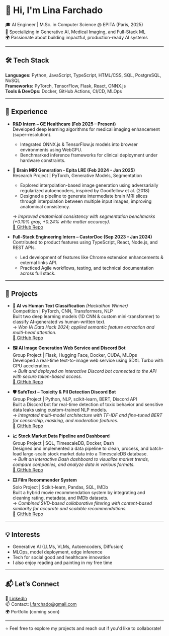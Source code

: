 # 👋 Hi, I'm Lina Farchado

🎓 AI Engineer | M.Sc. in Computer Science @ EPITA (Paris, 2025)  
🧠 Specializing in Generative AI, Medical Imaging, and Full-Stack ML  
🌍 Passionate about building impactful, production-ready AI systems

---

## 🛠️ Tech Stack

**Languages:** Python, JavaScript, TypeScript, HTML/CSS, SQL, PostgreSQL, NoSQL   
**Frameworks:** PyTorch, TensorFlow, Flask, React, ONNX.js  
**Tools & DevOps:** Docker, GitHub Actions, CI/CD, MLOps  

---

## 💼 Experience

- **R&D Intern – GE Healthcare (Feb 2025 – Present)**  
  Developed deep learning algorithms for medical imaging enhancement (super-resolution).  
  - Integrated ONNX.js & TensorFlow.js models into browser environments using WebGPU.  
  - Benchmarked inference frameworks for clinical deployment under hardware constraints.


- **🧠 Brain MRI Generation - Epita LRE (Feb 2024 - Jan 2025)**  
  Research Project | PyTorch, Generative Models, Segmentation
  - Explored interpolation-based image generation using adversarially regularized autoencoders, inspired by Goodfellow et al.
(2018)
  - Designed a pipeline to generate intermediate brain MRI slices through interpolation between multiple input images,
improving anatomical consistency.

  → *Improved anatomical consistency with segmentation benchmarks (+0.10% gray, +0.24% white matter accuracy).*  
[🔗 GitHub Repo](https://github.com/linafarchado/MRI-Brain-Representation)

- **Full-Stack Engineering Intern – CastorDoc (Sep 2023 – Jan 2024)**  
  Contributed to product features using TypeScript, React, Node.js, and REST APIs.  
  - Led development of features like Chrome extension enhancements & external links API.  
  - Practiced Agile workflows, testing, and technical documentation across full stack.  

---

## 🚀 Projects

- **🤖 AI vs Human Text Classification** *(Hackathon Winner)*  
  Competition | PyTorch, CNN, Transformers, NLP  
  Built two deep learning models (1D CNN & custom mini-transformer) to classify AI-generated vs human-written text.  
  → *Won IA Data Hack 2024; applied semantic feature extraction and multi-head attention.*  
  [🔗 GitHub Repo](https://github.com/linafarchado/IAVSAI)
  
- **🖼️ AI Image Generation Web Service and Discord Bot**  
  Group Project | Flask, Hugging Face, Docker, CUDA, MLOps  
  Developed a real-time text-to-image web service using SDXL Turbo with GPU acceleration.  
  → *Built and deployed an interactive Discord bot connected to the API with secure token-based access.*  
  [🔗 GitHub Repo](https://github.com/Misklean/mlops_project)

- **🛡️ SafeText – Toxicity & PII Detection Discord Bot**  
  Group Project | Python, NLP, scikit-learn, BERT, Discord API  
  Built a Discord bot for real-time detection of toxic behavior and sensitive data leaks using custom-trained NLP models.  
  → *Integrated multi-model architecture with TF-IDF and fine-tuned BERT for censorship, masking, and moderation features.*  
  [🔗 GitHub Repo](https://github.com/linafarchado/Safetext)  

- **📈 Stock Market Data Pipeline and Dashboard**  
  Group Project | SQL, TimescaleDB, Docker, Dash  
  Designed and implemented a data pipeline to clean, process, and batch-load large-scale stock market data into a TimescaleDB database.  
  → *Built an interactive Dash dashboard to visualize market trends, compare companies, and analyze data in various formats.*  
  [🔗 GitHub Repo](https://github.com/linafarchado/BigData)

- **🎞️ Film Recommender System**  
  Solo Project | Scikit-learn, Pandas, SQL, IMDb  
  Built a hybrid movie recommendation system by integrating and cleaning rating, metadata, and IMDb datasets.  
  → *Combined SVD-based collaborative filtering with content-based similarity for accurate and scalable recommendations.*  
  [🔗 GitHub Repo](https://github.com/linafarchado/Recommender)

---

## 💡 Interests

- Generative AI (LLMs, VLMs, Autoencoders, Diffusion)
- MLOps, model deployment, edge inference
- Tech for social good and healthcare innovation
- I also enjoy reading and painting in my free time

---

## 📬 Let’s Connect

🔗 [LinkedIn](https://www.linkedin.com/in/linafarchado/)  
📫 Contact: l.farchado@gmail.com  
🌍 Portfolio (coming soon)

---

⭐ Feel free to explore my projects and reach out if you'd like to collaborate!

